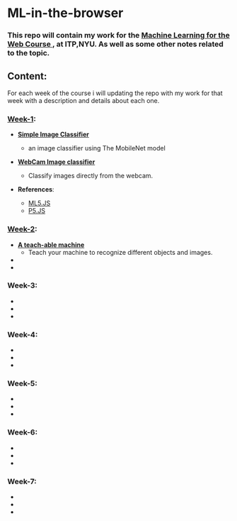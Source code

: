 # __ML-in-the-browser__

 ### This repo will contain my work for the [Machine Learning for the Web Course ](https://github.com/yining1023/machine-learning-for-the-web), at ITP,NYU. As well as some other notes related to the topic.



 ## Content:
 For each week of the course i will updating the repo with my work for that week with a description and details about each one.

 ### [Week-1](https://github.com/OmarTahoun/ML-in-the-browser/tree/master/Week-1/basic-image-classifier):
-  [__Simple Image Classifier__](https://omartahoun.github.io/ML-in-the-browser/Week-1/basic-image-classifier/)
    - an image classifier using The MobileNet model

- [__WebCam Image classifier__](https://omartahoun.github.io/ML-in-the-browser/Week-1/Webcam%20Image%20classification/)
  - Classify images directly from the webcam.

- __References__:
  - [ML5.JS](https://ml5js.org/docs/getting-started)
  - [P5.JS](https://p5js.org/)

 ### [Week-2](https://github.com/OmarTahoun/ML-in-the-browser/tree/master/Week-2/Teachable%20machine):

 - [__A teach-able machine__](https://omartahoun.github.io/ML-in-the-browser/Week-2/Teachable%20machine)
    - Teach your machine to recognize  different objects and images.
 -
 -

 ### Week-3:
 -
 -
 -

 ### Week-4:
 -
 -
 -

 ### Week-5:
 -
 -
 -

 ### Week-6:
 -
 -
 -

 ### Week-7:
 -
 -
 -

